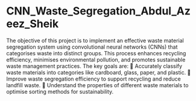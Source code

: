 # CNN_Waste_Segregation_Abdul_Azeez_Sheik


The objective of this project is to implement an effective waste material segregation system using convolutional neural networks (CNNs) that categorises waste into distinct groups. This process enhances recycling efficiency, minimises environmental pollution, and promotes sustainable waste management practices.
The key goals are:
 Accurately classify waste materials into categories like cardboard, glass, paper, and plastic.
 Improve waste segregation efficiency to support recycling and reduce landfill waste.
 Understand the properties of different waste materials to optimise sorting methods for sustainability.
